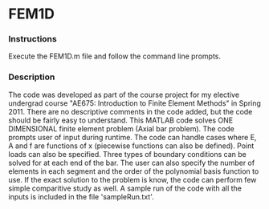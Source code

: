 # FEM1D

### Instructions
Execute the FEM1D.m file and follow the command line prompts.

### Description
The code was developed as part of the course project for my elective undergrad course "AE675: Introduction to Finite Element Methods" in Spring 2011.
There are no descriptive comments in the code added, but the code should be fairly easy to understand.
This MATLAB code solves ONE DIMENSIONAL finite element problem (Axial bar problem). The code prompts user of input during runtime. The code can handle cases where E, A and f are functions of x (piecewise functions can also be defined). Point loads can also be specified. Three types of boundary conditions can be solved for at each end of the bar. The user can also specify the number of elements in each segment and the order of the polynomial basis function to use. If the exact solution to the problem is know, the code can perform few simple comparitive study as well. A sample run of the code with all the inputs is included in the file 'sampleRun.txt'.
